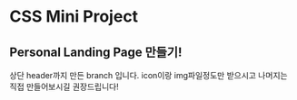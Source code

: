 # CSS Mini Project

## Personal Landing Page 만들기!

상단 header까지 만든 branch 입니다.
icon이랑 img파일정도만 받으시고 나머지는 직접 만들어보시길 권장드립니다!
